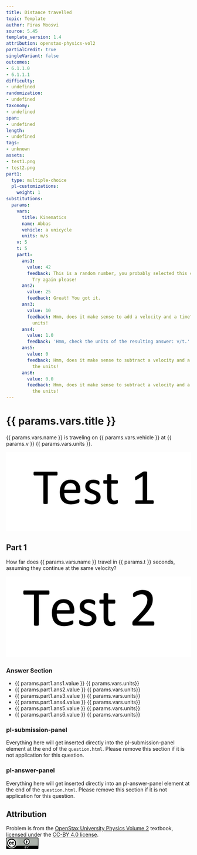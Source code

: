 ```yaml
---
title: Distance travelled
topic: Template
author: Firas Moosvi
source: 5.45
template_version: 1.4
attribution: openstax-physics-vol2
partialCredit: true
singleVariant: false
outcomes:
- 6.1.1.0
- 6.1.1.1
difficulty:
- undefined
randomization:
- undefined
taxonomy:
- undefined
span:
- undefined
length:
- undefined
tags:
- unknown
assets:
- test1.png
- test2.png
part1:
  type: multiple-choice
  pl-customizations:
    weight: 1
substitutions:
  params:
    vars:
      title: Kinematics
      name: Abbas
      vehicle: a unicycle
      units: m/s
    v: 5
    t: 5
    part1:
      ans1:
        value: 42
        feedback: This is a random number, you probably selected this choice by mistake!
          Try again please!
      ans2:
        value: 25
        feedback: Great! You got it.
      ans3:
        value: 10
        feedback: Hmm, does it make sense to add a velocity and a time? Check the
          units!
      ans4:
        value: 1.0
        feedback: 'Hmm, check the units of the resulting answer: v/t.'
      ans5:
        value: 0
        feedback: Hmm, does it make sense to subtract a velocity and a time? Check
          the units!
      ans6:
        value: 0.0
        feedback: Hmm, does it make sense to subtract a velocity and a time? Check
          the units!
---
```

# {{ params.vars.title }}
{{ params.vars.name }} is traveling on {{ params.vars.vehicle }} at {{ params.v }} {{ params.vars.units }}.

<img src="test1.png">

## Part 1

How far does {{ params.vars.name }} travel in {{ params.t }} seconds, assuming they continue at the same velocity?

<img src="test2.png">

### Answer Section

- {{ params.part1.ans1.value }} {{ params.vars.units}}
- {{ params.part1.ans2.value }} {{ params.vars.units}}
- {{ params.part1.ans3.value }} {{ params.vars.units}}
- {{ params.part1.ans4.value }} {{ params.vars.units}}
- {{ params.part1.ans5.value }} {{ params.vars.units}}
- {{ params.part1.ans6.value }} {{ params.vars.units}}

### pl-submission-panel

Everything here will get inserted directly into the pl-submission-panel element at the end of the `question.html`.
Please remove this section if it is not application for this question.

### pl-answer-panel

Everything here will get inserted directly into an pl-answer-panel element at the end of the `question.html`.
Please remove this section if it is not application for this question.

## Attribution

Problem is from the [OpenStax University Physics Volume 2](https://openstax.org/details/books/university-physics-volume-2) textbook, licensed under the [CC-BY 4.0 license](https://creativecommons.org/licenses/by/4.0/).<br>![Image representing the Creative Commons 4.0 BY license.](https://raw.githubusercontent.com/firasm/bits/master/by.png)